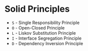 # Solid Principles
* `S` - Single Responsibility Principle
* `O` - Open-Closed Principle
* `L` - Liskov Substitution Principle
* `I` - Interface Segregation Principle
* `D` - Dependency Inversion Principle